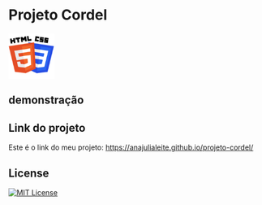 # Projeto Cordel

<img src="imagens/HTML-CSS.png" alt="CSS-HTML" align="center" width="90">

## demonstração



## Link do projeto

Este é o link do meu projeto: https://anajulialeite.github.io/projeto-cordel/

## License

[![MIT License](https://img.shields.io/badge/License-MIT-green.svg)](./LICENSE)
